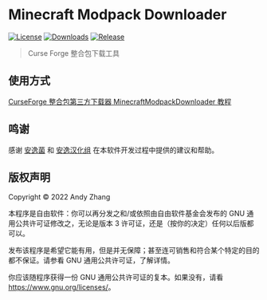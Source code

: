 # Minecraft Modpack Downloader

[![License](https://shields.io/github/license/AnzhiZhang/MinecraftModpackDownloader?label=License)](https://github.com/AnzhiZhang/MinecraftModpackDownloader/blob/master/LICENSE)
[![Downloads](https://shields.io/github/downloads/AnzhiZhang/MinecraftModpackDownloader/total?label=Downloads)](https://github.com/AnzhiZhang/MinecraftModpackDownloader/releases)
[![Release](https://shields.io/github/v/release/AnzhiZhang/MinecraftModpackDownloader?display_name=tag&include_prereleases&label=Release)](https://github.com/AnzhiZhang/MinecraftModpackDownloader/releases/latest)

> Curse Forge 整合包下载工具

## 使用方式

[CurseForge 整合包第三方下载器 MinecraftModpackDownloader 教程](https://www.bilibili.com/read/cv16750614)

## 鸣谢

感谢 [安逸菌](http://anyijun.com) 和 [安逸汉化组](https://github.com/ShaBaiTianCN) 在本软件开发过程中提供的建议和帮助。

## 版权声明

Copyright © 2022 Andy Zhang

本程序是自由软件：你可以再分发之和/或依照由自由软件基金会发布的 GNU 通用公共许可证修改之，无论是版本 3 许可证，还是（按你的决定）任何以后版都可以。

发布该程序是希望它能有用，但是并无保障；甚至连可销售和符合某个特定的目的都不保证。请参看 GNU 通用公共许可证，了解详情。

你应该随程序获得一份 GNU 通用公共许可证的复本。如果没有，请看 <https://www.gnu.org/licenses/>。
